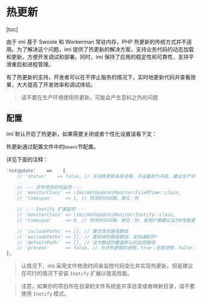 # 热更新

[toc]

由于 imi 基于 Swoole 和 Workerman 常驻内存，PHP 热更新的传统方式并不适用。为了解决这个问题，imi 提供了热更新的解决方案，支持业务代码的动态加载和更新，方便开发调试和部署。同时，imi 保持了应用的稳定性和可靠性，支持平滑重启和进程管理。

有了热更新的支持，开发者可以在不停止服务的情况下，实时地更新代码并查看效果，大大提高了开发效率和调试体验。

> 请不要在生产环境使用热更新，可能会产生意料之外的问题

## 配置

imi 默认开启了热更新，如果需要关闭或者个性化设置请看下文：

热更新通过配置文件中的`beans`节配置。

详见下面的注释：

```php
'hotUpdate'    =>    [
    // 'status'    => false, // 关闭热更新去除注释，不设置即为开启，建议生产环境关闭

    // --- 文件修改时间监控 ---
    // 'monitorClass' => \Imi\HotUpdate\Monitor\FileMTime::class,
    // 'timespan'     => 1, // 检测时间间隔，单位：秒

    // --- Inotify 扩展监控 ---
    // 'monitorClass' => \Imi\HotUpdate\Monitor\Inotify::class,
    // 'timespan'     => 0, // 检测时间间隔，单位：秒，使用扩展建议设为0性能更佳

    // 'includePaths' => [], // 要包含的路径数组
    // 'excludePaths' => [], // 要排除的路径数组，支持通配符*
    // 'defaultPath'  => [], // 设为数组则覆盖默认的监控路径
    // 'process'      => false, // 允许热更新的进程，true：全部进程，false：不允许重启，array: 指定进程允许重启
],
```

> 认情况下，imi 采用文件修改时间来监控代码变化并实现热更新。但是建议在可行的情况下安装 `Inotify` 扩展以提高性能。

> 注意，如果你的项目所在目录的文件系统是共享目录或者映射目录，请不要使用 `Inotify` 模式。
